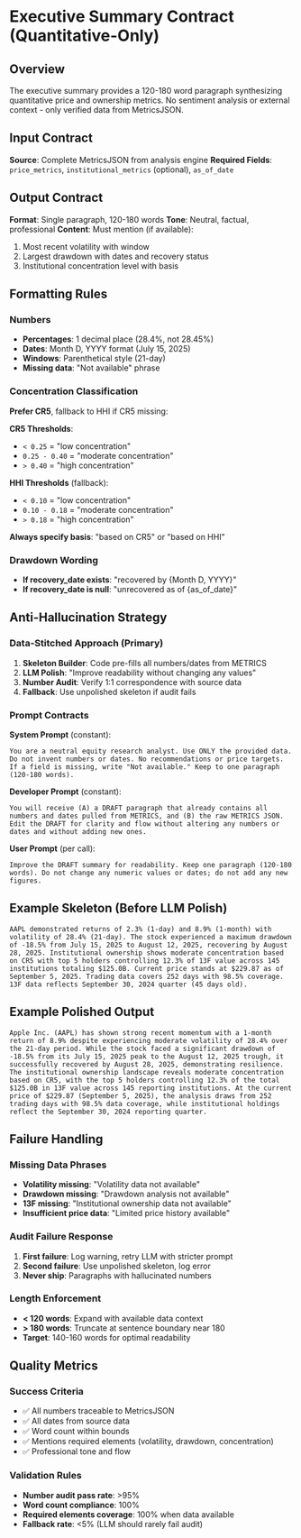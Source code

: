 # Executive Summary Contract (Quantitative-Only)

## Overview

The executive summary provides a 120-180 word paragraph synthesizing quantitative price and ownership metrics. No sentiment analysis or external context - only verified data from MetricsJSON.

## Input Contract

**Source**: Complete MetricsJSON from analysis engine
**Required Fields**: `price_metrics`, `institutional_metrics` (optional), `as_of_date`

## Output Contract

**Format**: Single paragraph, 120-180 words
**Tone**: Neutral, factual, professional
**Content**: Must mention (if available):
1. Most recent volatility with window
2. Largest drawdown with dates and recovery status
3. Institutional concentration level with basis

## Formatting Rules

### Numbers
- **Percentages**: 1 decimal place (28.4%, not 28.45%)
- **Dates**: Month D, YYYY format (July 15, 2025)
- **Windows**: Parenthetical style (21-day)
- **Missing data**: "Not available" phrase

### Concentration Classification
**Prefer CR5**, fallback to HHI if CR5 missing:

**CR5 Thresholds**:
- `< 0.25` = "low concentration"
- `0.25 - 0.40` = "moderate concentration"  
- `> 0.40` = "high concentration"

**HHI Thresholds** (fallback):
- `< 0.10` = "low concentration"
- `0.10 - 0.18` = "moderate concentration"
- `> 0.18` = "high concentration"

**Always specify basis**: "based on CR5" or "based on HHI"

### Drawdown Wording
- **If recovery_date exists**: "recovered by {Month D, YYYY}"
- **If recovery_date is null**: "unrecovered as of {as_of_date}"

## Anti-Hallucination Strategy

### Data-Stitched Approach (Primary)
1. **Skeleton Builder**: Code pre-fills all numbers/dates from METRICS
2. **LLM Polish**: "Improve readability without changing any values"
3. **Number Audit**: Verify 1:1 correspondence with source data
4. **Fallback**: Use unpolished skeleton if audit fails

### Prompt Contracts

**System Prompt** (constant):
```
You are a neutral equity research analyst. Use ONLY the provided data. Do not invent numbers or dates. No recommendations or price targets. If a field is missing, write "Not available." Keep to one paragraph (120-180 words).
```

**Developer Prompt** (constant):
```
You will receive (A) a DRAFT paragraph that already contains all numbers and dates pulled from METRICS, and (B) the raw METRICS JSON. Edit the DRAFT for clarity and flow without altering any numbers or dates and without adding new ones.
```

**User Prompt** (per call):
```
Improve the DRAFT summary for readability. Keep one paragraph (120-180 words). Do not change any numeric values or dates; do not add any new figures.
```

## Example Skeleton (Before LLM Polish)

```
AAPL demonstrated returns of 2.3% (1-day) and 8.9% (1-month) with volatility of 28.4% (21-day). The stock experienced a maximum drawdown of -18.5% from July 15, 2025 to August 12, 2025, recovering by August 28, 2025. Institutional ownership shows moderate concentration based on CR5 with top 5 holders controlling 12.3% of 13F value across 145 institutions totaling $125.0B. Current price stands at $229.87 as of September 5, 2025. Trading data covers 252 days with 98.5% coverage. 13F data reflects September 30, 2024 quarter (45 days old).
```

## Example Polished Output

```
Apple Inc. (AAPL) has shown strong recent momentum with a 1-month return of 8.9% despite experiencing moderate volatility of 28.4% over the 21-day period. While the stock faced a significant drawdown of -18.5% from its July 15, 2025 peak to the August 12, 2025 trough, it successfully recovered by August 28, 2025, demonstrating resilience. The institutional ownership landscape reveals moderate concentration based on CR5, with the top 5 holders controlling 12.3% of the total $125.0B in 13F value across 145 reporting institutions. At the current price of $229.87 (September 5, 2025), the analysis draws from 252 trading days with 98.5% data coverage, while institutional holdings reflect the September 30, 2024 reporting quarter.
```

## Failure Handling

### Missing Data Phrases
- **Volatility missing**: "Volatility data not available"
- **Drawdown missing**: "Drawdown analysis not available" 
- **13F missing**: "Institutional ownership data not available"
- **Insufficient price data**: "Limited price history available"

### Audit Failure Response
1. **First failure**: Log warning, retry LLM with stricter prompt
2. **Second failure**: Use unpolished skeleton, log error
3. **Never ship**: Paragraphs with hallucinated numbers

### Length Enforcement
- **< 120 words**: Expand with available data context
- **> 180 words**: Truncate at sentence boundary near 180
- **Target**: 140-160 words for optimal readability

## Quality Metrics

### Success Criteria
- ✅ All numbers traceable to MetricsJSON
- ✅ All dates from source data
- ✅ Word count within bounds
- ✅ Mentions required elements (volatility, drawdown, concentration)
- ✅ Professional tone and flow

### Validation Rules
- **Number audit pass rate**: >95%
- **Word count compliance**: 100%
- **Required elements coverage**: 100% when data available
- **Fallback rate**: <5% (LLM should rarely fail audit)
